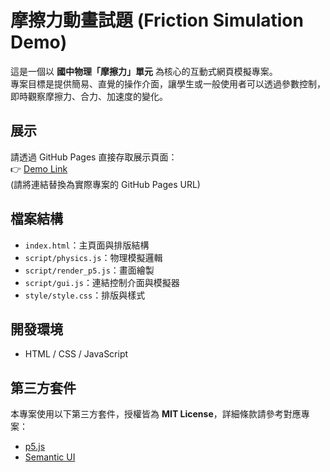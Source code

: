 # 摩擦力動畫試題 (Friction Simulation Demo)

這是一個以 **國中物理「摩擦力」單元** 為核心的互動式網頁模擬專案。  
專案目標是提供簡易、直覺的操作介面，讓學生或一般使用者可以透過參數控制，即時觀察摩擦力、合力、加速度的變化。

## 展示
請透過 GitHub Pages 直接存取展示頁面：  
👉 [Demo Link](https://yourname.github.io/your-repo/)  
(請將連結替換為實際專案的 GitHub Pages URL)

## 檔案結構
- `index.html`：主頁面與排版結構  
- `script/physics.js`：物理模擬邏輯
- `script/render_p5.js`：畫面繪製  
- `script/gui.js`：連結控制介面與模擬器  
- `style/style.css`：排版與樣式

## 開發環境
- HTML / CSS / JavaScript  

## 第三方套件
本專案使用以下第三方套件，授權皆為 **MIT License**，詳細條款請參考對應專案：  
- [p5.js](https://p5js.org/)  
- [Semantic UI](https://semantic-ui.com/)  

